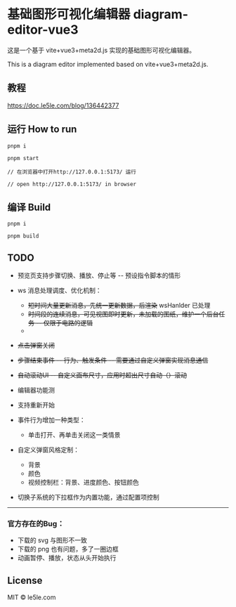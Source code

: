 # 基础图形可视化编辑器 diagram-editor-vue3

这是一个基于 vite+vue3+meta2d.js 实现的基础图形可视化编辑器。

This is a diagram editor implemented based on vite+vue3+meta2d.js.

## 教程

https://doc.le5le.com/blog/136442377

## 运行 How to run

```
pnpm i

pnpm start

// 在浏览器中打开http://127.0.0.1:5173/ 运行

// open http://127.0.0.1:5173/ in browser

```

## 编译 Build

```
pnpm i

pnpm build

```

## TODO

- 预览页支持步骤切换、播放、停止等 -- 预设指令脚本的情形  

- ws 消息处理调度、优化机制：
  * ~~短时间大量更新消息，先统一更新数据，后渲染~~ wsHanlder 已处理
  * ~~时间段的连续消息，可见视图即时更新，未加载的图纸，维护一个后台任务 -- 仅限于电路的逻辑~~
  * 


- ~~点击弹窗关闭~~
- ~~步骤结束事件 -- 行为、触发条件 -- 需要通过自定义弹窗实现消息通信~~
- ~~自动滚动UI -- 自定义画布尺寸，应用时超出尺寸自动（）滚动~~
- 编辑器功能测
- 支持重新开始

- 事件行为增加一种类型：
  * 单击打开、再单击关闭这一类情景

- 自定义弹窗风格定制：
  * 背景
  * 颜色
  * 视频控制栏：背景、进度颜色、按钮颜色
- 切换子系统的下拉框作为内置功能，通过配置项控制


-------
### 官方存在的Bug：
- 下载的 svg 与图形不一致
- 下载的 png 也有问题，多了一圈边框
- 动画暂停、播放，状态从头开始执行

## License

MIT © le5le.com
